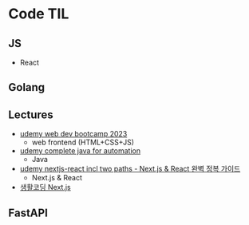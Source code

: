 # Code TIL

## JS
- React

## Golang

## Lectures
- [udemy web dev bootcamp 2023](Lectures/udemy%20-%20web%20developer%20bootcamp%202023/README.md)
    - web frontend (HTML+CSS+JS)
- [udemy complete java for automation](Lectures/udemy%20-%20Complete%20Java%20for%20Automation/README.md)
    - Java
- [udemy nextjs-react incl two paths - Next.js & React 완벽 정복 가이드](Lectures/udemy-nextjs-react-incl-two-paths/README.md)
    - Next.js & React
- [생활코딩 Next.js](Lectures/생활코딩%20-%20Next/README.md)

## FastAPI
